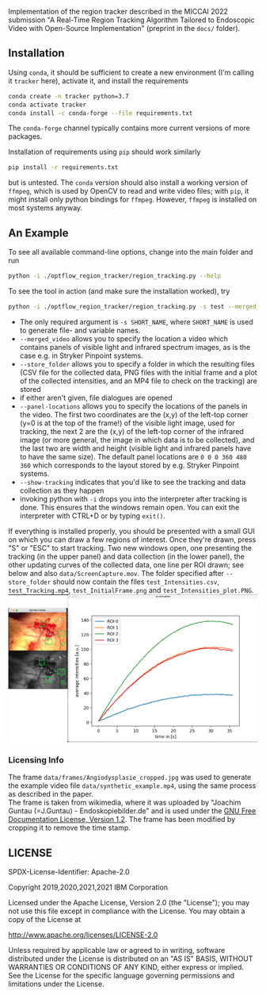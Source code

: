 Implementation of the region tracker described in the MICCAI 2022 submission "A Real-Time Region Tracking Algorithm Tailored to Endoscopic Video with Open-Source Implementation" (preprint in the `docs/` folder).
## Installation
Using `conda`, it should be sufficient to create a new environment (I'm calling it `tracker` here), activate it, and
install the requirements
```bash
conda create -n tracker python=3.7
conda activate tracker
conda install -c conda-forge --file requirements.txt
```
The `conda-forge` channel typically contains more current versions of more packages.

Installation of requirements using `pip` should work similarly
```bash
pip install -r requirements.txt
```
but is untested. 
The `conda` version should also install a working version of `ffmpeg`, which is used by OpenCV to read and write video files; with `pip`, it might install only python bindings for `ffmpeg`. However, `ffmpeg` is installed on most systems anyway.

## An Example

To see all available command-line options, change into the main folder and run
```bash
python -i ./optflow_region_tracker/region_tracking.py --help
```

To see the tool in action (and make sure the installation worked), try
```bash
python -i ./optflow_region_tracker/region_tracking.py -s test --merged_video "./data/synthetic_example.mp4" --store_folder ~/tmp --show-tracking --panel-locations 0 0 0 256 389 256
```
* The only required argument is `-s SHORT_NAME`, where `SHORT_NAME` is used to generate file- and variable names.
* `--merged_video` allows you to specify the location a video which contains panels of visible light and infrared spectrum images, as is the case e.g. in Stryker Pinpoint systems.
* `--store_folder` allows you to specify a folder in which the resulting files (CSV file for the collected data, PNG files with the initial frame and a plot of the collected intensities, and an MP4 file to check on the tracking) are stored
* if either aren't given, file dialogues are opened
* `--panel-locations` allows you to specify the locations of the panels in the video. The first two coordinates are the 
(x,y) of the left-top corner (y=0 is at the top of the frame!) of the visible light image, used for tracking,
 the next 2 are the (x,y) of the left-top corner of the infrared image (or more general, the image in which data is to be collected), and the last two are width and height (visible light and infrared panels have to have the same size). The default panel locations are `0 0 0 360 480 360` which corresponds to the layout stored by e.g. Stryker Pinpoint systems.
* `--show-tracking` indicates that you'd like to see the tracking and data collection as they happen
* invoking python with `-i` drops you into the interpreter after tracking is done. This ensures that the windows remain open. You can exit the interpreter with CTRL+D or by typing `exit()`.

If everything is installed properly, you should be presented with a small GUI on which you can draw a few regions of interest. Once they're drawn, press "S" or "ESC" to start tracking. Two new windows open, one presenting the tracking (in the upper panel) and data collection (in the lower panel), the other updating curves of the collected data, one line per ROI drawn; see below and also `data/ScreenCapture.mov`.
The folder specified after `--store_folder` should now contain the files `test_Intensities.csv`, `test_Tracking.mp4`, `test_InitialFrame.png` and `test_Intensities_plot.PNG`.
  ![Screenshot](./data/synthetic_example_screenshot.png "Screenshot")  

### Licensing Info
The frame `data/frames/Angiodysplasie_cropped.jpg` was used to generate the example video file `data/synthetic_example.mp4`, using the same process as described in the paper.  
The frame is taken from wikimedia, where it was uploaded by "Joachim Guntau (=J.Guntau) - Endoskopiebilder.de" and is used under the
[GNU Free Documentation License, Version 1.2](https://commons.wikimedia.org/wiki/Commons:GNU_Free_Documentation_License,_version_1.2). The frame has been modified by cropping it to remove the time stamp.

## LICENSE
SPDX-License-Identifier: Apache-2.0

Copyright 2019,2020,2021,2021 IBM Corporation

Licensed under the Apache License, Version 2.0 (the "License");
you may not use this file except in compliance with the License.
You may obtain a copy of the License at

http://www.apache.org/licenses/LICENSE-2.0

Unless required by applicable law or agreed to in writing, software
distributed under the License is distributed on an "AS IS" BASIS,
WITHOUT WARRANTIES OR CONDITIONS OF ANY KIND, either express or implied.
See the License for the specific language governing permissions and
limitations under the License.
